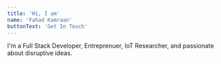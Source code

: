 ```yaml
---
title: 'Hi, I am'
name: 'Fahad Kamraan'
buttonText: 'Get In Touch'
---
```


I'm a Full Stack Developer, Entreprenuer, IoT Researcher, and passionate about disruptive ideas.
